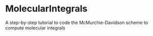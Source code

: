# MolecularIntegrals
A step-by-step tutorial to code the McMurchie-Davidson scheme to compute molecular integrals
